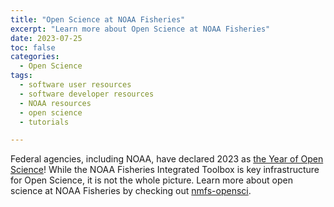```yaml
---
title: "Open Science at NOAA Fisheries"
excerpt: "Learn more about Open Science at NOAA Fisheries"
date: 2023-07-25
toc: false
categories:
  - Open Science
tags:
  - software user resources
  - software developer resources
  - NOAA resources
  - open science
  - tutorials

---
```


Federal agencies, including NOAA, have declared 2023 as [the Year of Open Science](https://open.science.gov/)! While the NOAA Fisheries Integrated Toolbox is key infrastructure for Open Science, it is not the whole picture. Learn more about open science at NOAA Fisheries by checking out [nmfs-opensci](https://nmfs-opensci.github.io/).
